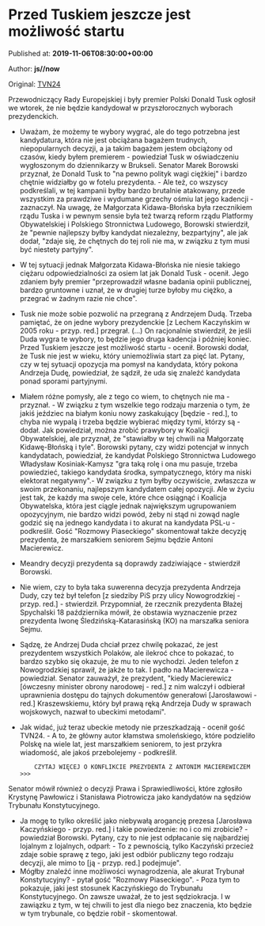 
# Przed Tuskiem jeszcze jest możliwość startu

Published at: **2019-11-06T08:30:00+00:00**

Author: **js//now**

Original: [TVN24](https://www.tvn24.pl/wiadomosci-z-kraju,3/marek-borowski-o-decyzji-donalda-tuska-w-sprawie-startu-w-wyborach-prezydenckich,983265.html)

Przewodniczący Rady Europejskiej i były premier Polski Donald Tusk ogłosił we wtorek, że nie będzie kandydował w przyszłorocznych wyborach prezydenckich.
- Uważam, że możemy te wybory wygrać, ale do tego potrzebna jest kandydatura, która nie jest obciążana bagażem trudnych, niepopularnych decyzji, a ja takim bagażem jestem obciążony od czasów, kiedy byłem premierem - powiedział Tusk w oświadczeniu wygłoszonym do dziennikarzy w Brukseli.
Senator Marek Borowski przyznał, że Donald Tusk to "na pewno polityk wagi ciężkiej" i bardzo chętnie widziałby go w fotelu prezydenta. - Ale też, co wszyscy podkreślali, w tej kampanii byłby bardzo brutalnie atakowany, przede wszystkim za prawdziwe i wydumane grzechy ośmiu lat jego kadencji - zaznaczył.
Na uwagę, że Małgorzata Kidawa-Błońska była rzecznikiem rządu Tuska i w pewnym sensie była też twarzą reform rządu Platformy Obywatelskiej i Polskiego Stronnictwa Ludowego, Borowski stwierdził, że "pewnie najlepszy byłby kandydat niezależny, bezpartyjny", ale jak dodał, "zdaje się, że chętnych do tej roli nie ma, w związku z tym musi być niestety partyjny".
- W tej sytuacji jednak Małgorzata Kidawa-Błońska nie niesie takiego ciężaru odpowiedzialności za osiem lat jak Donald Tusk - ocenił.
Jego zdaniem były premier "przeprowadził własne badania opinii publicznej, bardzo gruntowne i uznał, że w drugiej turze byłoby mu ciężko, a przegrać w żadnym razie nie chce".
- Tusk nie może sobie pozwolić na przegraną z Andrzejem Dudą. Trzeba pamiętać, że on jedne wybory prezydenckie [z Lechem Kaczyńskim w 2005 roku - przyp. red.] przegrał. (...) On racjonalnie stwierdził, że jeśli Duda wygra te wybory, to będzie jego druga kadencja i później koniec. Przed Tuskiem jeszcze jest możliwość startu - ocenił.
Borowski dodał, że Tusk nie jest w wieku, który uniemożliwia start za pięć lat.
Pytany, czy w tej sytuacji opozycja ma pomysł na kandydata, który pokona Andrzeja Dudę, powiedział, że sądził, że uda się znaleźć kandydata ponad sporami partyjnymi.
- Miałem różne pomysły, ale z tego co wiem, to chętnych nie ma - przyznał. - W związku z tym wszelkie tego rodzaju marzenia o tym, że jakiś jeździec na białym koniu nowy zaskakujący [będzie - red.], to chyba nie wypalą i trzeba będzie wybierać między tymi, którzy są - dodał.
Jak powiedział, można zrobić prawybory w Koalicji Obywatelskiej, ale przyznał, że "stawiałby w tej chwili na Małgorzatę Kidawę-Błońską i tyle".
Borowski pytany, czy widzi potencjał w innych kandydatach, powiedział, że kandydat Polskiego Stronnictwa Ludowego Władysław Kosiniak-Kamysz "gra taką rolę i ona mu pasuje, trzeba powiedzieć, takiego kandydata środka, sympatycznego, który ma niski elektorat negatywny".- W związku z tym byłby oczywiście, zwłaszcza w swoim przekonaniu, najlepszym kandydatem całej opozycji. Ale w życiu jest tak, że każdy ma swoje cele, które chce osiągnąć i Koalicja Obywatelska, która jest ciągle jednak największym ugrupowaniem opozycyjnym, nie bardzo widzi powód, żeby ni stąd ni zowąd nagle godzić się na jednego kandydata i to akurat na kandydata PSL-u - podkreślił.
Gość "Rozmowy Piaseckiego" skomentował także decyzję prezydenta, że marszałkiem seniorem Sejmu będzie Antoni Macierewicz.
- Meandry decyzji prezydenta są doprawdy zadziwiające - stwierdził Borowski.
- Nie wiem, czy to była taka suwerenna decyzja prezydenta Andrzeja Dudy, czy też był telefon [z siedziby PiS przy ulicy Nowogrodzkiej - przyp. red.] - stwierdził. Przypomniał, że rzecznik prezydenta Błażej Spychalski 18 października mówił, że obstawia wyznaczenie przez prezydenta Iwonę Śledzińską-Katarasińską (KO) na marszałka seniora Sejmu.
- Sądzę, że Andrzej Duda chciał przez chwilę pokazać, że jest prezydentem wszystkich Polaków, ale ilekroć chce to pokazać, to bardzo szybko się okazuje, że mu to nie wychodzi. Jeden telefon z Nowogrodzkiej sprawił, że jakże to tak. I padło na Macierewicza - powiedział.
Senator zauważył, że prezydent, "kiedy Macierewicz [ówczesny minister obrony narodowej - red.] z nim walczył i odbierał uprawnienia dostępu do tajnych dokumentów generałowi [Jarosławowi - red.] Kraszewskiemu, który był prawą ręką Andrzeja Dudy w sprawach wojskowych, nazwał to ubeckimi metodami".
- Jak widać, już teraz ubeckie metody nie przeszkadzają - ocenił gość TVN24. - A to, że główny autor kłamstwa smoleńskiego, które podzieliło Polskę na wiele lat, jest marszałkiem seniorem, to jest przykra wiadomość, ale jakoś przebolejemy - podkreślił.

        
          CZYTAJ WIĘCEJ O KONFLIKCIE PREZYDENTA Z ANTONIM MACIEREWICZEM >>>
        
      
Senator mówił również o decyzji Prawa i Sprawiedliwości, które zgłosiło Krystynę Pawłowicz i Stanisława Piotrowicza jako kandydatów na sędziów Trybunału Konstytucyjnego.
- Ja mogę to tylko określić jako niebywałą arogancję prezesa [Jarosława Kaczyńskiego - przyp. red.] i takie powiedzenie: no i co mi zrobicie? - powiedział Borowski.
Pytany, czy to nie jest odpłacanie się najbardziej lojalnym z lojalnych, odparł: - To z pewnością, tylko Kaczyński przecież zdaje sobie sprawę z tego, jaki jest odbiór publiczny tego rodzaju decyzji, ale mimo to [ją - przyp. red.] podejmuje".
- Mógłby znaleźć inne możliwości wynagrodzenia, ale akurat Trybunał Konstytucyjny? - pytał gość "Rozmowy Piaseckiego". - Poza tym to pokazuje, jaki jest stosunek Kaczyńskiego do Trybunału Konstytucyjnego. On zawsze uważał, że to jest sędziokracja. I w zawiązku z tym, w tej chwili to jest dla niego bez znaczenia, kto będzie w tym trybunale, co będzie robił - skomentował.
